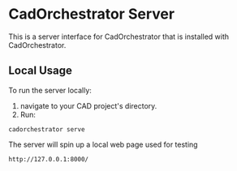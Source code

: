 # CadOrchestrator Server

This is a server interface for CadOrchestrator that is installed with CadOrchestrator.

## Local Usage

To run the server locally:

1. navigate to your CAD project's directory.
2. Run:
```
cadorchestrator serve
```

The server will spin up a local web page used for testing

`http://127.0.0.1:8000/`
